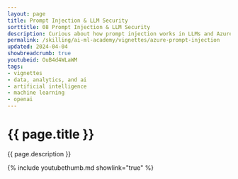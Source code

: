 ```yaml
---
layout: page
title: Prompt Injection & LLM Security
sorttitle: 08 Prompt Injection & LLM Security
description: Curious about how prompt injection works in LLMs and Azure OpenAI? Do you have concerns with Generative AI security? What are the security challenges facing Generative AI and how can we mitigate them? Join Caroline Matthews to learn more about LLMs, Azure OpenAI, and the mitigation strategies for security challenges!
permalink: /skilling/ai-ml-academy/vignettes/azure-prompt-injection
updated: 2024-04-04
showbreadcrumb: true
youtubeid: OuB4d4WLaWM
tags:
- vignettes
- data, analytics, and ai
- artificial intelligence
- machine learning
- openai
---
```


# {{ page.title }}

{{ page.description }}

{% include youtubethumb.md showlink="true" %}